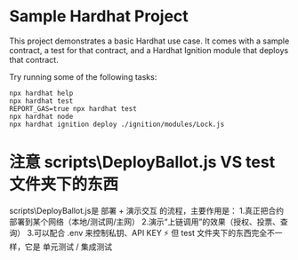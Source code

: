 # Sample Hardhat Project

This project demonstrates a basic Hardhat use case. It comes with a sample contract, a test for that contract, and a Hardhat Ignition module that deploys that contract.

Try running some of the following tasks:

```shell
npx hardhat help
npx hardhat test
REPORT_GAS=true npx hardhat test
npx hardhat node
npx hardhat ignition deploy ./ignition/modules/Lock.js
```
# 注意 scripts\DeployBallot.js  VS  test 文件夹下的东西
scripts\DeployBallot.js是 部署 + 演示交互 的流程，主要作用是：
    1.真正把合约部署到某个网络（本地/测试网/主网）
    2.演示“上链调用”的效果（授权、投票、查询）
    3.可以配合 .env 来控制私钥、API KEY
⚡️ 但 test 文件夹下的东西完全不一样，它是 单元测试 / 集成测试